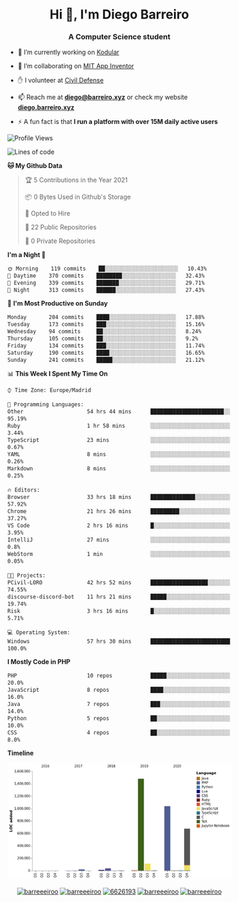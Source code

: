 <h1 align="center">Hi 👋, I'm Diego Barreiro</h1>
<h3 align="center">A Computer Science student</h3>

- 🔭 I’m currently working on [Kodular](https://www.kodular.io)

- 👯 I’m collaborating on [MIT App Inventor](https://github.com/mit-cml/appinventor-sources)

- ✋ I volunteer at [Civil Defense](https://proteccioncivil.sdc.gal)

- 📫 Reach me at **diego@barreiro.xyz** or check my website **[diego.barreiro.xyz](https://diego.barreiro.xyz)**

- ⚡ A fun fact is that **I run a platform with over 15M daily active users**

<!--START_SECTION:waka-->
![Profile Views](http://img.shields.io/badge/Profile%20Views-42-blue)

![Lines of code](https://img.shields.io/badge/From%20Hello%20World%20I%27ve%20Written-3.4%20million%20lines%20of%20code-blue)

**🐱 My Github Data** 

> 🏆 5 Contributions in the Year 2021
 > 
> 📦 0 Bytes Used in Github's Storage 
 > 
> 💼 Opted to Hire
 > 
> 📜 22 Public Repositories 
 > 
> 🔑 0 Private Repositories  
 > 
**I'm a Night 🦉** 

```text
🌞 Morning    119 commits    ██░░░░░░░░░░░░░░░░░░░░░░░   10.43% 
🌆 Daytime    370 commits    ████████░░░░░░░░░░░░░░░░░   32.43% 
🌃 Evening    339 commits    ███████░░░░░░░░░░░░░░░░░░   29.71% 
🌙 Night      313 commits    ██████░░░░░░░░░░░░░░░░░░░   27.43%

```
📅 **I'm Most Productive on Sunday** 

```text
Monday       204 commits    ████░░░░░░░░░░░░░░░░░░░░░   17.88% 
Tuesday      173 commits    ███░░░░░░░░░░░░░░░░░░░░░░   15.16% 
Wednesday    94 commits     ██░░░░░░░░░░░░░░░░░░░░░░░   8.24% 
Thursday     105 commits    ██░░░░░░░░░░░░░░░░░░░░░░░   9.2% 
Friday       134 commits    ███░░░░░░░░░░░░░░░░░░░░░░   11.74% 
Saturday     190 commits    ████░░░░░░░░░░░░░░░░░░░░░   16.65% 
Sunday       241 commits    █████░░░░░░░░░░░░░░░░░░░░   21.12%

```


📊 **This Week I Spent My Time On** 

```text
⌚︎ Time Zone: Europe/Madrid

💬 Programming Languages: 
Other                    54 hrs 44 mins      ███████████████████████░░   95.19% 
Ruby                     1 hr 58 mins        ░░░░░░░░░░░░░░░░░░░░░░░░░   3.44% 
TypeScript               23 mins             ░░░░░░░░░░░░░░░░░░░░░░░░░   0.67% 
YAML                     8 mins              ░░░░░░░░░░░░░░░░░░░░░░░░░   0.26% 
Markdown                 8 mins              ░░░░░░░░░░░░░░░░░░░░░░░░░   0.25%

🔥 Editors: 
Browser                  33 hrs 18 mins      ██████████████░░░░░░░░░░░   57.92% 
Chrome                   21 hrs 26 mins      █████████░░░░░░░░░░░░░░░░   37.27% 
VS Code                  2 hrs 16 mins       █░░░░░░░░░░░░░░░░░░░░░░░░   3.95% 
IntelliJ                 27 mins             ░░░░░░░░░░░░░░░░░░░░░░░░░   0.8% 
WebStorm                 1 min               ░░░░░░░░░░░░░░░░░░░░░░░░░   0.05%

🐱‍💻 Projects: 
PCivil-LORO              42 hrs 52 mins      ██████████████████░░░░░░░   74.55% 
discourse-discord-bot    11 hrs 21 mins      █████░░░░░░░░░░░░░░░░░░░░   19.74% 
Risk                     3 hrs 16 mins       █░░░░░░░░░░░░░░░░░░░░░░░░   5.71%

💻 Operating System: 
Windows                  57 hrs 30 mins      █████████████████████████   100.0%

```

**I Mostly Code in PHP** 

```text
PHP                      10 repos            █████░░░░░░░░░░░░░░░░░░░░   20.0% 
JavaScript               8 repos             ████░░░░░░░░░░░░░░░░░░░░░   16.0% 
Java                     7 repos             ███░░░░░░░░░░░░░░░░░░░░░░   14.0% 
Python                   5 repos             ██░░░░░░░░░░░░░░░░░░░░░░░   10.0% 
CSS                      4 repos             ██░░░░░░░░░░░░░░░░░░░░░░░   8.0%

```


**Timeline**

![Chart not found](https://raw.githubusercontent.com/barreeeiroo/barreeeiroo/master/charts/bar_graph.png) 


<!--END_SECTION:waka-->

<p align="center">
<a href="https://twitter.com/barreeeiroo" target="blank"><img align="center" src="https://cdn.jsdelivr.net/npm/simple-icons@3.0.1/icons/twitter.svg" alt="barreeeiroo" height="20" width="20" /></a>
<a href="https://linkedin.com/in/barreeeiroo" target="blank"><img align="center" src="https://cdn.jsdelivr.net/npm/simple-icons@3.0.1/icons/linkedin.svg" alt="barreeeiroo" height="20" width="20" /></a>
<a href="https://stackoverflow.com/users/6626193" target="blank"><img align="center" src="https://cdn.jsdelivr.net/npm/simple-icons@3.0.1/icons/stackoverflow.svg" alt="6626193" height="20" width="20" /></a>
<a href="https://fb.com/barreeeiroo" target="blank"><img align="center" src="https://cdn.jsdelivr.net/npm/simple-icons@3.0.1/icons/facebook.svg" alt="barreeeiroo" height="20" width="20" /></a>
<a href="https://instagram.com/barreeeiroo" target="blank"><img align="center" src="https://cdn.jsdelivr.net/npm/simple-icons@3.0.1/icons/instagram.svg" alt="barreeeiroo" height="20" width="20" /></a>
</p>
